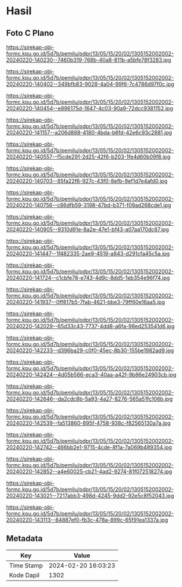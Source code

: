 # Hasil

## Foto C Plano

https://sirekap-obj-formc.kpu.go.id/5d7b/pemilu/pdpr/13/05/15/20/02/1305152002002-20240220-140230--7460b319-768b-40a8-811b-a5bfe78f3283.jpg

https://sirekap-obj-formc.kpu.go.id/5d7b/pemilu/pdpr/13/05/15/20/02/1305152002002-20240220-140402--349bfb83-9028-4a04-99f6-7c4786d97f0c.jpg

https://sirekap-obj-formc.kpu.go.id/5d7b/pemilu/pdpr/13/05/15/20/02/1305152002002-20240220-140454--e896175d-1647-4c03-90a9-72dcc9381152.jpg

https://sirekap-obj-formc.kpu.go.id/5d7b/pemilu/pdpr/13/05/15/20/02/1305152002002-20240220-141157--a206d888-4180-4bda-b6fd-42e6c93c2881.jpg

https://sirekap-obj-formc.kpu.go.id/5d7b/pemilu/pdpr/13/05/15/20/02/1305152002002-20240220-140557--f5cde291-2d25-42f6-b203-1fe4d60b09f8.jpg

https://sirekap-obj-formc.kpu.go.id/5d7b/pemilu/pdpr/13/05/15/20/02/1305152002002-20240220-140703--85fa22f6-927c-43f0-8efb-9ef1d7e4afd0.jpg

https://sirekap-obj-formc.kpu.go.id/5d7b/pemilu/pdpr/13/05/15/20/02/1305152002002-20240220-140756--c86dfb59-3198-47bd-b371-f09ad268cde1.jpg

https://sirekap-obj-formc.kpu.go.id/5d7b/pemilu/pdpr/13/05/15/20/02/1305152002002-20240220-140905--9310d91e-8a2e-47e1-bf43-a07aa170dc87.jpg

https://sirekap-obj-formc.kpu.go.id/5d7b/pemilu/pdpr/13/05/15/20/02/1305152002002-20240220-141447--1f482335-2ae9-4519-a843-d291cfa45c5a.jpg

https://sirekap-obj-formc.kpu.go.id/5d7b/pemilu/pdpr/13/05/15/20/02/1305152002002-20240220-141724--c1cbfe78-e743-4d9c-8dd5-1eb354e96f74.jpg

https://sirekap-obj-formc.kpu.go.id/5d7b/pemilu/pdpr/13/05/15/20/02/1305152002002-20240220-141937--0ff817b5-7fab-4621-bbe3-79ff60e16aa5.jpg

https://sirekap-obj-formc.kpu.go.id/5d7b/pemilu/pdpr/13/05/15/20/02/1305152002002-20240220-142029--65d33c43-7737-4dd8-a6fa-98ed253541d6.jpg

https://sirekap-obj-formc.kpu.go.id/5d7b/pemilu/pdpr/13/05/15/20/02/1305152002002-20240220-142233--d396ba29-c0f0-45ec-8b30-155be1982ad9.jpg

https://sirekap-obj-formc.kpu.go.id/5d7b/pemilu/pdpr/13/05/15/20/02/1305152002002-20240220-142424--4d05b566-eca3-40aa-a42f-9b86e24903cb.jpg

https://sirekap-obj-formc.kpu.go.id/5d7b/pemilu/pdpr/13/05/15/20/02/1305152002002-20240220-142646--da2cdc8b-5a93-4a27-8276-565a51fc106b.jpg

https://sirekap-obj-formc.kpu.go.id/5d7b/pemilu/pdpr/13/05/15/20/02/1305152002002-20240220-142539--fa513860-895f-4758-938c-f82565130a7a.jpg

https://sirekap-obj-formc.kpu.go.id/5d7b/pemilu/pdpr/13/05/15/20/02/1305152002002-20240220-142742--466bb2e1-9715-4cde-8f1a-7a069b489354.jpg

https://sirekap-obj-formc.kpu.go.id/5d7b/pemilu/pdpr/13/05/15/20/02/1305152002002-20240220-142852--a4e60025-cb21-4ad2-9274-81f072518274.jpg

https://sirekap-obj-formc.kpu.go.id/5d7b/pemilu/pdpr/13/05/15/20/02/1305152002002-20240220-143021--7217abb3-498d-4245-9dd2-92e5c8f52043.jpg

https://sirekap-obj-formc.kpu.go.id/5d7b/pemilu/pdpr/13/05/15/20/02/1305152002002-20240220-143113--84887ef0-fb3c-478a-899c-65f91ea1337a.jpg


## Metadata

| Key        | Value               |
| ---------- | ------------------- |
| Time Stamp | 2024-02-20 16:03:23 |
| Kode Dapil | 1302                |



